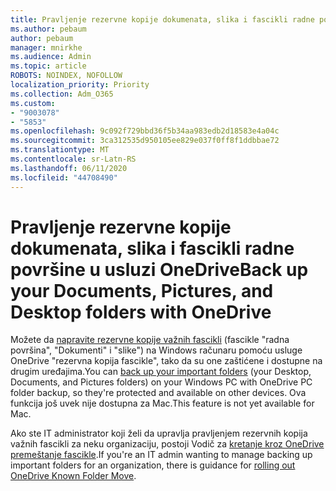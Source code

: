 ```yaml
---
title: Pravljenje rezervne kopije dokumenata, slika i fascikli radne površine u usluzi OneDrive
ms.author: pebaum
author: pebaum
manager: mnirkhe
ms.audience: Admin
ms.topic: article
ROBOTS: NOINDEX, NOFOLLOW
localization_priority: Priority
ms.collection: Adm_O365
ms.custom:
- "9003078"
- "5853"
ms.openlocfilehash: 9c092f729bbd36f5b34aa983edb2d18583e4a04c
ms.sourcegitcommit: 3ca312535d950105ee829e037f0ff8f1ddbbae72
ms.translationtype: MT
ms.contentlocale: sr-Latn-RS
ms.lasthandoff: 06/11/2020
ms.locfileid: "44708490"
---
```

# <a name="back-up-your-documents-pictures-and-desktop-folders-with-onedrive"></a><span data-ttu-id="1c30d-102">Pravljenje rezervne kopije dokumenata, slika i fascikli radne površine u usluzi OneDrive</span><span class="sxs-lookup"><span data-stu-id="1c30d-102">Back up your Documents, Pictures, and Desktop folders with OneDrive</span></span>

<span data-ttu-id="1c30d-103">Možete da [napravite rezervne kopije važnih fascikli](https://support.office.com/article/d61a7930-a6fb-4b95-b28a-6552e77c3057) (fascikle "radna površina", "Dokumenti" i "slike") na Windows računaru pomoću usluge OneDrive "rezervna kopija fascikle", tako da su one zaštićene i dostupne na drugim uređajima.</span><span class="sxs-lookup"><span data-stu-id="1c30d-103">You can [back up your important folders](https://support.office.com/article/d61a7930-a6fb-4b95-b28a-6552e77c3057)  (your Desktop, Documents, and Pictures folders) on your Windows PC with OneDrive PC folder backup, so they're protected and available on other devices.</span></span> <span data-ttu-id="1c30d-104">Ova funkcija još uvek nije dostupna za Mac.</span><span class="sxs-lookup"><span data-stu-id="1c30d-104">This feature is not yet available for Mac.</span></span>  

<span data-ttu-id="1c30d-105">Ako ste IT administrator koji želi da upravlja pravljenjem rezervnih kopija važnih fascikli za neku organizaciju, postoji Vodič za [kretanje kroz OneDrive premeštanje fascikle](https://docs.microsoft.com/onedrive/redirect-known-folders).</span><span class="sxs-lookup"><span data-stu-id="1c30d-105">If you're an IT admin wanting to manage backing up important folders for an organization, there is guidance for [rolling out OneDrive Known Folder Move](https://docs.microsoft.com/onedrive/redirect-known-folders).</span></span>
